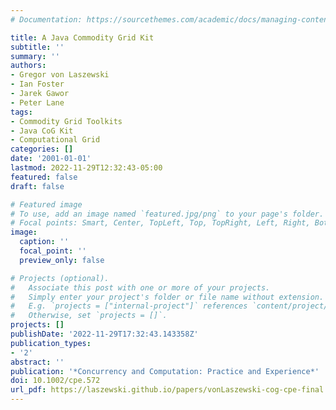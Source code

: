 ```yaml
---
# Documentation: https://sourcethemes.com/academic/docs/managing-content/

title: A Java Commodity Grid Kit
subtitle: ''
summary: ''
authors:
- Gregor von Laszewski
- Ian Foster
- Jarek Gawor
- Peter Lane
tags:
- Commodity Grid Toolkits
- Java CoG Kit
- Computational Grid
categories: []
date: '2001-01-01'
lastmod: 2022-11-29T12:32:43-05:00
featured: false
draft: false

# Featured image
# To use, add an image named `featured.jpg/png` to your page's folder.
# Focal points: Smart, Center, TopLeft, Top, TopRight, Left, Right, BottomLeft, Bottom, BottomRight.
image:
  caption: ''
  focal_point: ''
  preview_only: false

# Projects (optional).
#   Associate this post with one or more of your projects.
#   Simply enter your project's folder or file name without extension.
#   E.g. `projects = ["internal-project"]` references `content/project/deep-learning/index.md`.
#   Otherwise, set `projects = []`.
projects: []
publishDate: '2022-11-29T17:32:43.143358Z'
publication_types:
- '2'
abstract: ''
publication: '*Concurrency and Computation: Practice and Experience*'
doi: 10.1002/cpe.572
url_pdf: https://laszewski.github.io/papers/vonLaszewski-cog-cpe-final.pdf
---
```

